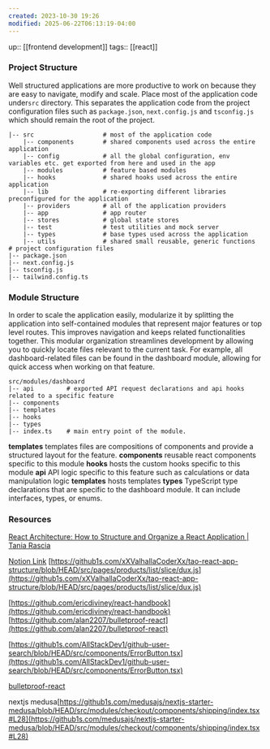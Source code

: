 ```yaml
---
created: 2023-10-30 19:26
modified: 2025-06-22T06:13:19-04:00
---
```

up::  [[frontend development]]
tags:: [[react]]
### Project Structure
Well structured applications are more productive to work on because they are easy to navigate, modify and scale.
Place most of the application code under`src` directory. This separates the application code from the project configuration files such as `package.json`, `next.config.js` and `tsconfig.js` which should remain the root of the project.
```shell
|-- src                   # most of the application code
	|-- components        # shared components used across the entire application
	|-- config            # all the global configuration, env variables etc. get exported from here and used in the app
	|-- modules           # feature based modules
	|-- hooks             # shared hooks used across the entire application
	|-- lib               # re-exporting different libraries preconfigured for the application
	|-- providers         # all of the application providers
	|-- app               # app router
	|-- stores            # global state stores
	|-- test              # test utilities and mock server
	|-- types             # base types used across the application
	|-- utils             # shared small reusable, generic functions
# project configuration files
|-- package.json
|-- next.config.js
|-- tsconfig.js
|-- tailwind.config.ts
```
### Module Structure
In order to scale the application easily, modularize it by splitting the application into self-contained modules that represent major features or top level routes. This improves navigation and keeps related functionalities together.
This modular organization streamlines development by allowing you to quickly locate files relevant to the current task. For example, all dashboard-related files can be found in the dashboard module, allowing for quick access when working on that feature.
```shell
src/modules/dashboard
|-- api         # exported API request declarations and api hooks related to a specific feature
|-- components
|-- templates
|-- hooks
|-- types
|-- index.ts    # main entry point of the module.
```
**templates**
	templates files are compositions of components and provide a structured layout for the feature.
**components**
	reusable react components specific to this module
**hooks**
	hosts the custom hooks specific to this module
**api**
	API logic specific to this feature such as calculations or data manipulation logic
**templates**
	hosts templates
**types**
	TypeScript type declarations that are specific to the dashboard module. It can include interfaces, types, or enums.


### Resources

[React Architecture: How to Structure and Organize a React Application | Tania Rascia](https://www.taniarascia.com/react-architecture-directory-structure/)

[Notion Link](https://www.notion.so/architecture-create-application-modules-60dfdd9315b9431abceb05b028182099?pvs=4)
[https://github1s.com/xXValhallaCoderXx/tao-react-app-structure/blob/HEAD/src/pages/products/list/slice/dux.js](https://github1s.com/xXValhallaCoderXx/tao-react-app-structure/blob/HEAD/src/pages/products/list/slice/dux.js)

[https://github.com/ericdiviney/react-handbook](https://github.com/ericdiviney/react-handbook)
[https://github.com/alan2207/bulletproof-react](https://github.com/alan2207/bulletproof-react)

[https://github1s.com/AllStackDev1/github-user-search/blob/HEAD/src/components/ErrorButton.tsx](https://github1s.com/AllStackDev1/github-user-search/blob/HEAD/src/components/ErrorButton.tsx)

[bulletproof-react](https://github.com/alan2207/bulletproof-react)

nextjs medusa[https://github1s.com/medusajs/nextjs-starter-medusa/blob/HEAD/src/modules/checkout/components/shipping/index.tsx#L28](https://github1s.com/medusajs/nextjs-starter-medusa/blob/HEAD/src/modules/checkout/components/shipping/index.tsx#L28)
